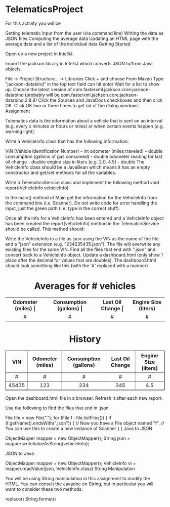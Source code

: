 # TelematicsProject
For this activity you will be

Getting telematic input from the user (via command line)
Writing the data as JSON files
Computing the average data
Updating an HTML page with the average data and a list of the individual data
Getting Started  

Open up a new project in IntelliJ.

Import the jackson library in IntelliJ which converts JSON to/from Java objects.

File -> Project Structure... -> Libraries
Click + and choose From Maven
Type "jackson-databind" in the top text field can hit enter
Wait for a list to show up.
Choose the latest version of com.fasterxml.jackson.core:jackson-databind (probably will be com.fasterxml.jackson.core:jackson-databind:2.8.9)
Click the Sources and JavaDocs checkboxes and then click OK.
Click OK two or three times to get rid of the dialog windows.
Assignment  

Telematics data is the information about a vehicle that is sent on an interval (e.g. every x minutes or hours or miles) or when certain events happen (e.g. warning light).

Write a VehicleInfo class that has the following information:

VIN (Vehicle Identification Number) - int
odometer (miles traveled) - double
consumption (gallons of gas consumed) - double
odometer reading for last oil change - double
engine size in liters (e.g. 2.0, 4.5) - double
The VehicleInfo class should be a JavaBean which means it has an empty constructor and get/set methods for all the variables.

Write a TelematicsService class and implement the following method void report(VehicleInfo vehicleInfo)

In the main() method of Main get the information for the VehicleInfo from the command line (i.e. Scanner). Do not write code for error handling the input, just the green path (i.e. type in the correct stuff).

Once all the info for a VehicleInfo has been entered and a VehicleInfo object has been created the report(vehicleInfo) method in the TelematicsService should be called. This method should:

Write the VehicleInfo to a file as json using the VIN as the name of the file and a "json" extension (e.g. "234235435.json"). The file will overwrite any existing files for the same VIN.
Find all the files that end with ".json" and convert back to a VehicleInfo object.
Update a dashboard.html (only show 1 place after the decimal for values that are doubles). The dashboard.html should look something like this (with the '#' replaced with a number)
<html>
  <title>Vehicle Telematics Dashboard</title>
  <body>
    <h1 align="center">Averages for # vehicles</h1>
    <table align="center">
        <tr>
            <th>Odometer (miles) |</th><th>Consumption (gallons) |</th><th>Last Oil Change |</th><th>Engine Size (liters)</th>
        </tr>
        <tr>
            <td align="center">#</td><td align="center">#</td><td align="center">#</td align="center"><td align="center">#</td>
        </tr>
    </table>
    <h1 align="center">History</h1>
    <table align="center" border="1">
        <tr>
            <th>VIN</th><th>Odometer (miles)</th><th>Consumption (gallons)</th><th>Last Oil Change</th><th>Engine Size (liters)</th>
        </tr>
        <tr>
            <td align="center">#</td><td align="center">#</td><td align="center">#</td><td align="center">#</td align="center"><td align="center">#</td>
        </tr>
        <tr>
            <td align="center">45435</td><td align="center">123</td><td align="center">234</td><td align="center">345</td align="center"><td align="center">4.5</td>
        </tr>
    </table>
  </body>
</html>
Open the dashboard.html file in a browser. Refresh it after each new report.

Use the following to find the files that end in .json

File file = new File(".");
for (File f : file.listFiles()) {
    if (f.getName().endsWith(".json")) {
        // Now you have a File object named "f".
        // You can use this to create a new instance of Scanner
    }
}
Java to JSON  

ObjectMapper mapper = new ObjectMapper();
String json = mapper.writeValueAsString(vehicleInfo);

JSON to Java  

ObjectMapper mapper = new ObjectMapper();
VehicleInfo vi = mapper.readValue(json, VehicleInfo.class)
String Manipulation  

You will be using String manipulation in this assignment to modify the HTML. You can consult the Javadoc on String, but in particular you will want to consider these two methods:

replace()
String.format()
